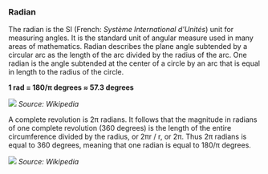 ### Radian

The radian is the SI (French: _Système International d'Unités_) unit for measuring angles. It is the standard unit of angular measure used in many areas of mathematics. Radian describes the plane angle subtended by a circular arc as the length of the arc divided by the radius of the arc. One radian is the angle subtended at the center of a circle by an arc that is equal in length to the radius of the circle.

**1 rad = 180/π degrees ≈ 57.3 degrees**

![](/assets/radians-1rad-2.jpg)
_Source: Wikipedia_

A complete revolution is 2π radians. It follows that the magnitude in radians of one complete revolution (360 degrees) is the length of the entire circumference divided by the radius, or 2πr / r, or 2π. Thus 2π radians is equal to 360 degrees, meaning that one radian is equal to 180/π degrees.

![](/assets/radians-circle.gif)
_Source: Wikipedia_